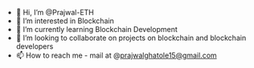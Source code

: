 - 👋 Hi, I’m @Prajwal-ETH
- 👀 I’m interested in Blockchain
- 🌱 I’m currently learning Blockchain Development
- 💞️ I’m looking to collaborate on projects on blockchain and blockchain developers 
- 📫 How to reach me - mail at @prajwalghatole15@gmail.com

<!---
Prajwal-ETH/Prajwal-ETH is a ✨ special ✨ repository because its `README.md` (this file) appears on your GitHub profile.
You can click the Preview link to take a look at your changes.
--->
